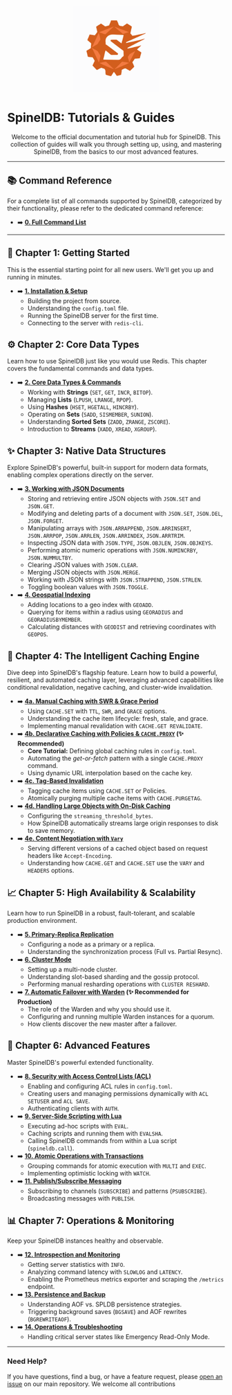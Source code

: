 <p align="center">
  <img src="spineldb-logo.svg" alt="SpinelDB Logo" width="200"/>
  <h1>SpinelDB: Tutorials & Guides</h1>
</p>

<p align="center">
  Welcome to the official documentation and tutorial hub for SpinelDB. This collection of guides will walk you through setting up, using, and mastering SpinelDB, from the basics to our most advanced features.
</p>

---

## 📚 Command Reference

For a complete list of all commands supported by SpinelDB, categorized by their functionality, please refer to the dedicated command reference:

*   ➡️ **[0. Full Command List](./00-command-reference.md)**

---

## 🚀 Chapter 1: Getting Started

This is the essential starting point for all new users. We'll get you up and running in minutes.

*   ➡️ **[1. Installation & Setup](./01-installation-and-setup.md)**
    *   Building the project from source.
    *   Understanding the `config.toml` file.
    *   Running the SpinelDB server for the first time.
    *   Connecting to the server with `redis-cli`.

## ⚙️ Chapter 2: Core Data Types

Learn how to use SpinelDB just like you would use Redis. This chapter covers the fundamental commands and data types.

*   ➡️ **[2. Core Data Types & Commands](./02-core-data-types.md)**
    *   Working with **Strings** (`SET`, `GET`, `INCR`, `BITOP`).
    *   Managing **Lists** (`LPUSH`, `LRANGE`, `RPOP`).
    *   Using **Hashes** (`HSET`, `HGETALL`, `HINCRBY`).
    *   Operating on **Sets** (`SADD`, `SISMEMBER`, `SUNION`).
    *   Understanding **Sorted Sets** (`ZADD`, `ZRANGE`, `ZSCORE`).
    *   Introduction to **Streams** (`XADD`, `XREAD`, `XGROUP`).

## ✨ Chapter 3: Native Data Structures

Explore SpinelDB's powerful, built-in support for modern data formats, enabling complex operations directly on the server.

*   ➡️ **[3. Working with JSON Documents](./03-native-json.md)**
    *   Storing and retrieving entire JSON objects with `JSON.SET` and `JSON.GET`.
    *   Modifying and deleting parts of a document with `JSON.SET`, `JSON.DEL`, `JSON.FORGET`.
    *   Manipulating arrays with `JSON.ARRAPPEND`, `JSON.ARRINSERT`, `JSON.ARRPOP`, `JSON.ARRLEN`, `JSON.ARRINDEX`, `JSON.ARRTRIM`.
    *   Inspecting JSON data with `JSON.TYPE`, `JSON.OBJLEN`, `JSON.OBJKEYS`.
    *   Performing atomic numeric operations with `JSON.NUMINCRBY`, `JSON.NUMMULTBY`.
    *   Clearing JSON values with `JSON.CLEAR`.
    *   Merging JSON objects with `JSON.MERGE`.
    *   Working with JSON strings with `JSON.STRAPPEND`, `JSON.STRLEN`.
    *   Toggling boolean values with `JSON.TOGGLE`.
*   ➡️ **[4. Geospatial Indexing](./04-geospatial.md)**
    *   Adding locations to a geo index with `GEOADD`.
    *   Querying for items within a radius using `GEORADIUS` and `GEORADIUSBYMEMBER`.
    *   Calculating distances with `GEODIST` and retrieving coordinates with `GEOPOS`.

## 🧠 Chapter 4: The Intelligent Caching Engine

Dive deep into SpinelDB's flagship feature. Learn how to build a powerful, resilient, and automated caching layer, leveraging advanced capabilities like conditional revalidation, negative caching, and cluster-wide invalidation.

*   ➡️ **[4a. Manual Caching with SWR & Grace Period](./04a-manual-caching-swr.md)**
    *   Using `CACHE.SET` with `TTL`, `SWR`, and `GRACE` options.
    *   Understanding the cache item lifecycle: fresh, stale, and grace.
    *   Implementing manual revalidation with `CACHE.GET REVALIDATE`.
*   ➡️ **[4b. Declarative Caching with Policies & `CACHE.PROXY`](./04b-declarative-caching-proxy.md) (✨ Recommended)**
    *   **Core Tutorial:** Defining global caching rules in `config.toml`.
    *   Automating the *get-or-fetch* pattern with a single `CACHE.PROXY` command.
    *   Using dynamic URL interpolation based on the cache key.
*   ➡️ **[4c. Tag-Based Invalidation](./04c-tag-based-invalidation.md)**
    *   Tagging cache items using `CACHE.SET` or Policies.
    *   Atomically purging multiple cache items with `CACHE.PURGETAG`.
*   ➡️ **[4d. Handling Large Objects with On-Disk Caching](./04d-on-disk-caching.md)**
    *   Configuring the `streaming_threshold_bytes`.
    *   How SpinelDB automatically streams large origin responses to disk to save memory.
*   ➡️ **[4e. Content Negotiation with `Vary`](./04e-content-negotiation-vary.md)**
    *   Serving different versions of a cached object based on request headers like `Accept-Encoding`.
    *   Understanding how `CACHE.GET` and `CACHE.SET` use the `VARY` and `HEADERS` options.

## 📈 Chapter 5: High Availability & Scalability

Learn how to run SpinelDB in a robust, fault-tolerant, and scalable production environment.

*   ➡️ **[5. Primary-Replica Replication](./05-replication.md)**
    *   Configuring a node as a primary or a replica.
    *   Understanding the synchronization process (Full vs. Partial Resync).
*   ➡️ **[6. Cluster Mode](./06-clustering.md)**
    *   Setting up a multi-node cluster.
    *   Understanding slot-based sharding and the gossip protocol.
    *   Performing manual resharding operations with `CLUSTER RESHARD`.
*   ➡️ **[7. Automatic Failover with Warden](./07-warden-failover.md) (✨ Recommended for Production)**
    *   The role of the Warden and why you should use it.
    *   Configuring and running multiple Warden instances for a quorum.
    *   How clients discover the new master after a failover.

## 🔐 Chapter 6: Advanced Features

Master SpinelDB's powerful extended functionality.

*   ➡️ **[8. Security with Access Control Lists (ACL)](./08-security-acl.md)**
    *   Enabling and configuring ACL rules in `config.toml`.
    *   Creating users and managing permissions dynamically with `ACL SETUSER` and `ACL SAVE`.
    *   Authenticating clients with `AUTH`.
*   ➡️ **[9. Server-Side Scripting with Lua](./09-lua-scripting.md)**
    *   Executing ad-hoc scripts with `EVAL`.
    *   Caching scripts and running them with `EVALSHA`.
    *   Calling SpinelDB commands from within a Lua script (`spineldb.call`).
*   ➡️ **[10. Atomic Operations with Transactions](./10-transactions.md)**
    *   Grouping commands for atomic execution with `MULTI` and `EXEC`.
    *   Implementing optimistic locking with `WATCH`.
*   ➡️ **[11. Publish/Subscribe Messaging](./11-pubsub.md)**
    *   Subscribing to channels (`SUBSCRIBE`) and patterns (`PSUBSCRIBE`).
    *   Broadcasting messages with `PUBLISH`.

## 📊 Chapter 7: Operations & Monitoring

Keep your SpinelDB instances healthy and observable.

*   ➡️ **[12. Introspection and Monitoring](./12-introspection-and-monitoring.md)**
    *   Getting server statistics with `INFO`.
    *   Analyzing command latency with `SLOWLOG` and `LATENCY`.
    *   Enabling the Prometheus metrics exporter and scraping the `/metrics` endpoint.
*   ➡️ **[13. Persistence and Backup](./13-persistence-and-backup.md)**
    *   Understanding AOF vs. SPLDB persistence strategies.
    *   Triggering background saves (`BGSAVE`) and AOF rewrites (`BGREWRITEAOF`).
*   ➡️ **[14. Operations & Troubleshooting](./14-troubleshooting.md)**
    *   Handling critical server states like Emergency Read-Only Mode.

---

### Need Help?

If you have questions, find a bug, or have a feature request, please [open an issue](https://github.com/spineldb/spineldb/issues) on our main repository. We welcome all contributions
